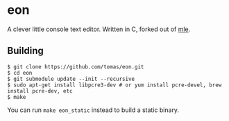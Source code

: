 # eon

A clever little console text editor. Written in C, forked out of [mle](https://github.com/adsr/mle).

## Building

    $ git clone https://github.com/tomas/eon.git
    $ cd eon
    $ git submodule update --init --recursive
    $ sudo apt-get install libpcre3-dev # or yum install pcre-devel, brew install pcre-dev, etc
    $ make

You can run `make eon_static` instead to build a static binary.

